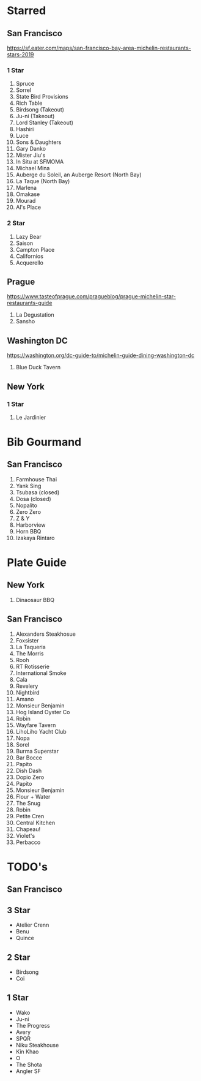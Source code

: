 # Starred
## San Francisco
https://sf.eater.com/maps/san-francisco-bay-area-michelin-restaurants-stars-2019

### 1 Star
1. Spruce
2. Sorrel
3. State Bird Provisions
4. Rich Table
5. Birdsong (Takeout)
6. Ju-ni (Takeout)
7. Lord Stanley (Takeout)
8. Hashiri
9. Luce
10. Sons & Daughters
11. Gary Danko
12. Mister Jiu's
13. In Situ at SFMOMA
14. Michael Mina
15. Auberge du Soleil, an Auberge Resort (North Bay)
16. La Taque (North Bay)
17. Marlena
18. Omakase
19. Mourad
20. Al's Place

### 2 Star

1. Lazy Bear
2. Saison
3. Campton Place
4. Californios
5. Acquerello

## Prague
https://www.tasteofprague.com/pragueblog/prague-michelin-star-restaurants-guide
1. La Degustation
2. Sansho

## Washington DC
https://washington.org/dc-guide-to/michelin-guide-dining-washington-dc
1. Blue Duck Tavern

## New York
### 1 Star

1. Le Jardinier

# Bib Gourmand
## San Francisco
1. Farmhouse Thai
2. Yank Sing
3. Tsubasa (closed)
4. Dosa (closed)
5. Nopalito
6. Zero Zero
7. Z & Y
8. Harborview
9. Horn BBQ
10. Izakaya Rintaro

# Plate Guide
## New York
1. Dinaosaur BBQ

## San Francisco
1. Alexanders Steakhosue
2. Foxsister
3. La Taqueria
4. The Morris
5. Rooh
6. RT Rotisserie
7. International Smoke
8. Cala
9. Revelery
10. Nightbird
11. Amano
12. Monsieur Benjamin
13. Hog Island Oyster Co
14. Robin
15. Wayfare Tavern
16. LihoLiho Yacht Club
17. Nopa
18. Sorel
19. Burma Superstar
20. Bar Bocce
21. Papito
22. Dish Dash
23. Dopio Zero
24. Papito
25. Monsieur Benjamin
26. Flour + Water
27. The Snug
28. Robin
29. Petite Cren
30. Central Kitchen
31. Chapeau!
32. Violet's
33. Perbacco


# TODO's
## San Francisco

## 3 Star

* Atelier Crenn
* Benu
* Quince

## 2 Star

* Birdsong
* Coi

## 1 Star

* Wako
* Ju-ni
* The Progress
* Avery
* SPQR
* Niku Steakhouse
* Kin Khao
* O
* The Shota
* Angler SF
